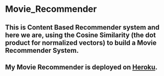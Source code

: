 # Movie_Recommender

## This is Content Based Recommender system and here we are, using the Cosine Similarity (the dot product for normalized vectors) to build a Movie Recommender System.

## My Movie Recommender is deployed on [Heroku](https://movie-reco-km.herokuapp.com/).
